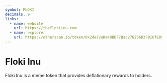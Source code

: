 ```yaml
---
symbol: FLOKI
decimals: 9
links:
  - name: website
    url: https://theflokiinu.com
  - name: explorer
    url: https://etherscan.io/token/0x2de72aDa48BDF7Bac276256D3F016fE058490C34
---
```


# Floki Inu

Floki Inu is a meme token that provides deflationary rewards to holders.
